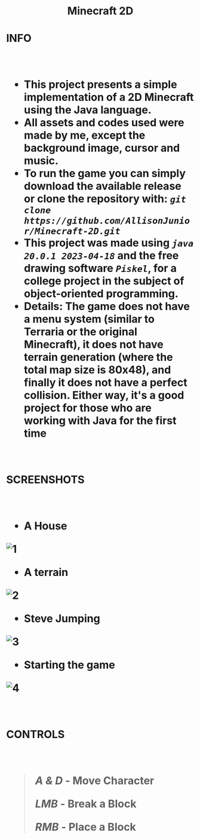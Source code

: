 <h1 align = "center" > Minecraft 2D <h1>


INFO

<br>

- This project presents a simple implementation of a 2D Minecraft using the Java language.
- All assets and codes used were made by me, except the background image, cursor and music.
- To run the game you can simply download the available release or clone the repository with: _`git clone https://github.com/AllisonJunior/Minecraft-2D.git`_
- This project was made using _`java 20.0.1 2023-04-18`_ and the free drawing software _`Piskel`_, for a college project in the subject of object-oriented programming.
- Details: The game does not have a menu system (similar to Terraria or the original Minecraft), it does not have terrain generation (where the total map size is 80x48), and finally it does not have a perfect collision. Either way, it's a good project for those who are working with Java for the first time

<br>

SCREENSHOTS

<br>

<p align = "center" >

* A House

![1](https://github.com/AllisonJunior/Minecraft-2D/assets/114815898/c419dcf6-f725-45af-b3af-214c3a90985d)

* A terrain

![2](https://github.com/AllisonJunior/Minecraft-2D/assets/114815898/1fe6dc16-0d0d-4c57-a368-64121455184b)

* Steve Jumping

![3](https://github.com/AllisonJunior/Minecraft-2D/assets/114815898/b6a7866a-fec6-48c8-8738-0e4a9951d4ef)

* Starting the game

![4](https://github.com/AllisonJunior/Minecraft-2D/assets/114815898/7acac9f1-7255-46f1-91ec-a4e64da3b909)

   
</p>

<br>

CONTROLS

<br>

> _A & D_ - Move Character
> 
> _LMB_ - Break a Block
> 
> _RMB_ - Place a Block

